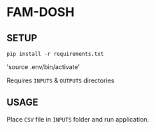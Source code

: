 # FAM-DOSH

## SETUP

`pip install -r requirements.txt`

'source .env/bin/activate'

Requires `INPUTS` & `OUTPUTS` directories

## USAGE

Place `CSV` file in `INPUTS` folder and run application.
